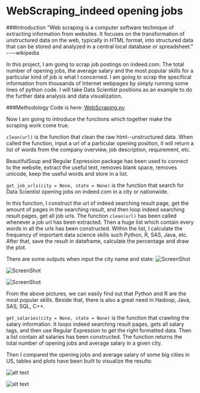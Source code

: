 # WebScraping_indeed opening jobs

###Introduction
"Web scraping is a computer software technique of extracting information from websites. It focuses on the transformation 
of unstructured data on the web, typically in HTML format, into structured data that can be stored 
and analyzed in a central local database or spreadsheet." ----wikipedia

In this project, I am going to scrap job postings on indeed.com. The total number of opening jobs, the average salary and
the most popular skills for a particular kind of job is what I concerned. I am going to scrap the specifical information from thousands of 
Internet webpages by simply running some lines of python code. I will take Data Scientist positions as an example to do the further
data analysis and data visualization.

###Methodology
Code is here: [WebScraping.py](https://github.com/LuqiY/WebScraping_indeed.com/blob/master/WebScraping.py)

Now I am going to introduce the functions which together make the scraping work come true.

`clean(url)` is the function that clean the raw html--unstructured data. When called the function, input a url of a particular
opening position, it will return a list of words from the company overview, job description, requirement, etc. 

BeautifulSoup and Regular Expression package has been used to connect to the website, extract the useful text, removes blank space, 
removes unicode, keep the useful words and store in a list.

`get_job_urls(city = None, state = None)` is the function that search for Data Scientist opening jobs on indeed.com in a city or 
nationwide.

In this function, I construct the url of indeed searching result page, get the amount of pages in the searching result, and then 
loop indeed searching result pages, get all job urls. The function `clean(url)` has been called whenever a job url has been extracted.
Then a huge list which contain every words in all the urls has been constructed. Within the list, I calculate the frequency of 
important data science skills such Python, R, SAS, Java, etc. After that, save the result in dataframe, calculate the percentage and
draw the plot.

There are some outputs when input the city name and state:
![ScreenShot](http://i4.tietuku.com/24d640c98b506744.png)


![ScreenShot](http://i4.tietuku.com/9da8d66fd993fede.png)


![ScreenShot](http://i4.tietuku.com/33847c778c45ff07.png)

From the above pictures, we can easily find out that Python and R are the most popular skills. Beside that, there is also a great need 
in Hadoop, Java, SAS, SQL, C++.


`get_salaries(city = None, state = None)` is the function that crawling the salary information. It loops indeed searching result pages, 
gets all salary tags, and then use Regular Expression to get the right formatted data. Then a list contain all salaries has been 
constructed. The function returns the total number of opening jobs and average salary in a given city.

Then I compared the opening jobs and average salary of some big cities in US, tables and plots have been built to visualize the results:

![alt text](http://i4.tietuku.com/60dec64d487dad7e.png)

![alt text](http://i4.tietuku.com/31b8ac90d536100a.png)










